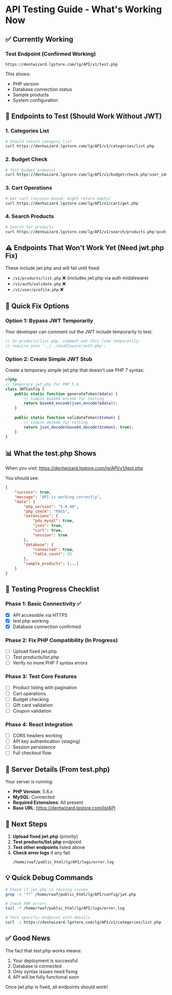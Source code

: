 # API Testing Guide - What's Working Now

## ✅ Currently Working

### Test Endpoint (Confirmed Working)
```
https://dentwizard.lgstore.com/lg/API/v1/test.php
```
This shows:
- PHP version
- Database connection status
- Sample products
- System configuration

## 🧪 Endpoints to Test (Should Work Without JWT)

### 1. Categories List
```bash
# Should return category list
curl https://dentwizard.lgstore.com/lg/API/v1/categories/list.php
```

### 2. Budget Check
```bash
# Test budget endpoint
curl https://dentwizard.lgstore.com/lg/API/v1/budget/check.php?user_id=1
```

### 3. Cart Operations
```bash
# Get cart (session-based, might return empty)
curl https://dentwizard.lgstore.com/lg/API/v1/cart/get.php
```

### 4. Search Products
```bash
# Search for products
curl https://dentwizard.lgstore.com/lg/API/v1/search/products.php?q=shirt
```

## ⚠️ Endpoints That Won't Work Yet (Need jwt.php Fix)

These include jwt.php and will fail until fixed:
- `/v1/products/list.php` ❌ (includes jwt.php via auth middleware)
- `/v1/auth/validate.php` ❌
- `/v1/user/profile.php` ❌

## 🔧 Quick Fix Options

### Option 1: Bypass JWT Temporarily
Your developer can comment out the JWT include temporarily to test:

```php
// In products/list.php, comment out this line temporarily:
// require_once '../../middleware/auth.php';
```

### Option 2: Create Simple JWT Stub
Create a temporary simple jwt.php that doesn't use PHP 7 syntax:

```php
<?php
// Temporary jwt.php for PHP 5.6
class JWTConfig {
    public static function generateToken($data) {
        // Simple base64 encode for testing
        return base64_encode(json_encode($data));
    }
    
    public static function validateToken($token) {
        // Simple decode for testing
        return json_decode(base64_decode($token), true);
    }
}
```

## 📊 What the test.php Shows

When you visit: https://dentwizard.lgstore.com/lg/API/v1/test.php

You should see:
```json
{
    "success": true,
    "message": "API is working correctly",
    "data": {
        "php_version": "5.6.40",
        "php_check": "PASS",
        "extensions": {
            "pdo_mysql": true,
            "json": true,
            "curl": true,
            "session": true
        },
        "database": {
            "connected": true,
            "table_count": 25
        },
        "sample_products": [...]
    }
}
```

## 🚀 Testing Progress Checklist

### Phase 1: Basic Connectivity ✅
- [x] API accessible via HTTPS
- [x] test.php working
- [x] Database connection confirmed

### Phase 2: Fix PHP Compatibility (In Progress)
- [ ] Upload fixed jwt.php
- [ ] Test products/list.php
- [ ] Verify no more PHP 7 syntax errors

### Phase 3: Test Core Features
- [ ] Product listing with pagination
- [ ] Cart operations
- [ ] Budget checking
- [ ] Gift card validation
- [ ] Coupon validation

### Phase 4: React Integration
- [ ] CORS headers working
- [ ] API key authentication (staging)
- [ ] Session persistence
- [ ] Full checkout flow

## 📝 Server Details (From test.php)

Your server is running:
- **PHP Version**: 5.6.x
- **MySQL**: Connected
- **Required Extensions**: All present
- **Base URL**: https://dentwizard.lgstore.com/lg/API

## 🎯 Next Steps

1. **Upload fixed jwt.php** (priority)
2. **Test products/list.php** endpoint
3. **Test other endpoints** listed above
4. **Check error logs** if any fail:
   ```
   /home/rwaf/public_html/lg/API/logs/error.log
   ```

## 💡 Quick Debug Commands

```bash
# Check if jwt.php is causing issues
grep -n "??" /home/rwaf/public_html/lg/API/config/jwt.php

# Check PHP errors
tail -f /home/rwaf/public_html/lg/API/logs/error.log

# Test specific endpoint with details
curl -i https://dentwizard.lgstore.com/lg/API/v1/categories/list.php
```

## ✅ Good News

The fact that test.php works means:
1. Your deployment is successful
2. Database is connected
3. Only syntax issues need fixing
4. API will be fully functional soon

Once jwt.php is fixed, all endpoints should work!